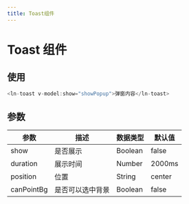 ```yaml
---
title: Toast组件
---
```


# Toast 组件

## 使用

```javascript
<ln-toast v-model:show="showPopup">弹窗内容</ln-toast>
```

## 参数

| 参数       | 描述             | 数据类型 | 默认值 |
| ---------- | ---------------- | -------- | ------ |
| show       | 是否展示         | Boolean  | false  |
| duration   | 展示时间         | Number   | 2000ms |
| position   | 位置             | String   | center |
| canPointBg | 是否可以选中背景 | Boolean  | false  |
